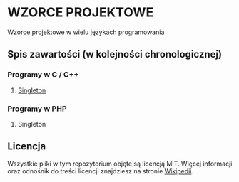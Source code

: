 # WZORCE PROJEKTOWE
Wzorce projektowe w wielu językach programowania

## Spis zawartości (w kolejności chronologicznej)

### Programy w C / C++
1. [Singleton](SINGLETON/source.cpp)

### Programy w PHP
1. Singleton

## Licencja
Wszystkie pliki w tym repozytorium objęte są licencją MIT. Więcej informacji oraz odnośnik do treści licencji znajdziesz na stronie [Wikipedii](http://pl.wikipedia.org/wiki/Licencja_X11).
